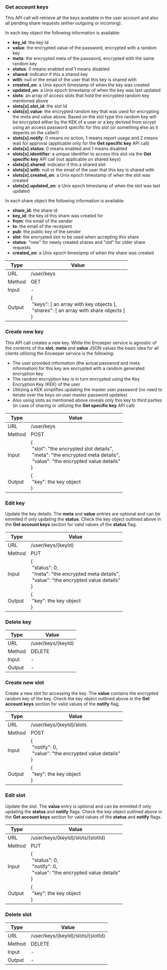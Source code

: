 ### Get account keys

This API call will retrieve all the keys available in the user account and also all pending share requests (either outgoing or incoming).

In each key object the following information is available:
- **key_id**: the key Id
- **value**: the encrypted value of the password, encrypted with a random key
- **meta**: the encrypted meta of the password, encrypted with the same random key
- **status**: 0 means enabled and 1 means disabled
- **shared**: indicator if this a shared key
- **with**: null or the email of the user that this key is shared with
- **created_on**: a Unix epoch timestamp of when the key was created
- **updated_on**: a Unix epoch timestamp of when the key was last updated
- **slots**: an array of access slots that hold the encrypted random key mentioned above
- **slots[x].slot_id**: the slot Id
- **slots[x].value**: the encrypted random key that was used for encrypting the meta and value above. Based on the slot type this random key will be encrypted either by the KEK of a user or a key derived from scrypt using an access password specific for this slot (or something else as it depents on the caller!)
- **slots[x].notify**: 0 means no action, 1 means report usage and 2 means wait for approval (applicable only for the **Get specific key** API call)
- **slots[x].status**: 0 means enabled and 1 means disabled
- **slots[x].identifier**: a unique identifier to access this slot via the **Get specific key** API call (not applicable on shared keys)
- **slots[x].shared**: indicator if this a shared slot
- **slots[x].with**: null or the email of the user that this key is shared with
- **slots[x].created_on**: a Unix epoch timestamp of when the slot was created
- **slots[x].updated_on**: a Unix epoch timestamp of when the slot was last updated

In each share object the following information is available:
- **share_id**: the share id
- **key_id**: the key id this share was created for
- **from**: the email of the sender
- **to**: the email of the recepient
- **pub**: the public key of the sender
- **slot**: the encrypted slot to be used when accepting this share
- **status**: "new" for newly created shares and "old" for older share requests
- **created_on**: a Unix epoch timestamp of when the share was created

| Type   | Value|
|--------|-|
| URL    | /user/keys|
| Method | GET|
| Input  | -|
| Output | {<br>&nbsp;"keys": [ an array with key objects ],<br>&nbsp;"shares": [ an array with share objects ]<br>}|

### Create new key

This API call creates a new key. While the Enceeper service is agnostic of the contents of the **slot**, **meta** and **value** JSON values the basic idea for all clients utilizing the Enceeper service is the following:

- The user provided information (the actual password and meta information) for this key are encrypted with a random generated encryption key
- The random encryption key is in turn encrypted using the Key Encryption Key (KEK) of the user
- Utilizing a KEK simplifies updating the master user password (no need to iterate over the keys on user master password updates)
- Also using slots as mentioned above reveals only this key to third parties (in case of sharing or utilizing the **Get specific key** API call)

| Type   | Value|
|--------|-|
| URL    | /user/keys|
| Method | POST|
| Input  | {<br>&nbsp;"slot": "the encrypted slot details",<br>&nbsp;"meta": "the encrypted meta details",<br>&nbsp;"value": "the encrypted value details"<br>}|
| Output | {<br>&nbsp;"key": the key object<br>}|

### Edit key

Update the key details. The **meta** and **value** entries are optional and can be emmited if only updating the **status**. Check the key object outlined above in the **Get account keys** section for valid values of the **status** flag.

| Type   | Value|
|--------|-|
| URL    | /user/keys/{keyId}|
| Method | PUT|
| Input  | {<br>&nbsp;"status": 0,<br>&nbsp;"meta": "the encrypted meta details",<br>&nbsp;"value": "the encrypted value details"<br>}|
| Output | {<br>&nbsp;"key": the key object<br>}|

### Delete key

| Type   | Value|
|--------|-|
| URL    | /user/keys/{keyId}|
| Method | DELETE|
| Input  | -|
| Output | -|

### Create new slot

Create a new slot for accessing the key. The **value** contains the encrypted random key of the key. Check the key object outlined above in the **Get account keys** section for valid values of the **notify** flag.

| Type   | Value|
|--------|-|
| URL    | /user/keys/{keyId}/slots|
| Method | POST|
| Input  | {<br>&nbsp;"notify": 0,<br>&nbsp;"value": "the encrypted value details"<br>}|
| Output | {<br>&nbsp;"key": the key object<br>}|

### Edit slot

Update the slot. The **value** entry is optional and can be emmited if only updating the **status** and **notify** flags. Check the key object outlined above in the **Get account keys** section for valid values of the **status** and **notify** flags.

| Type   | Value|
|--------|-|
| URL    | /user/keys/{keyId}/slots/{slotId}|
| Method | PUT|
| Input  | {<br>&nbsp;"status": 0,<br>&nbsp;"notify": 0,<br>&nbsp;"value": "the encrypted value details"<br>}|
| Output | {<br>&nbsp;"key": the key object<br>}|

### Delete slot

| Type   | Value|
|--------|-|
| URL    | /user/keys/{keyId}/slots/{slotId}|
| Method | DELETE|
| Input  | -|
| Output | -|
